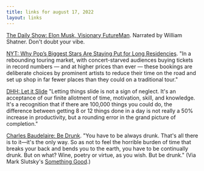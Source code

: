 ```yaml
---
title: links for august 17, 2022
layout: links
---
```


[The Daily Show: Elon Musk, Visionary FutureMan](https://www.youtube.com/watch?v=6gy5P45hEN4). Narrated by William Shatner. Don't doubt your vibe.

[NYT: Why Pop’s Biggest Stars Are Staying Put for Long Residencies](https://www.nytimes.com/2022/08/17/arts/music/harry-styles-pop-residencies.html). "In a rebounding touring market, with concert-starved audiences buying tickets in record numbers — and at higher prices than ever — these bookings are deliberate choices by prominent artists to reduce their time on the road and set up shop in far fewer places than they could on a traditional tour." 

[DHH: Let it Slide](https://world.hey.com/dhh/let-it-slide-9e40f11a) "Letting things slide is not a sign of neglect. It's an acceptance of our finite allotment of time, motivation, skill, and knowledge. It's a recognition that if there are 100,000 things you could do, the difference between getting 8 or 12 things done in a day is not really a 50% increase in productivity, but a rounding error in the grand picture of completion."

[Charles Baudelaire: Be Drunk](https://poets.org/poem/be-drunk). "You have to be always drunk. That's all there is to it—it's the only way. So as not to feel the horrible burden of time that breaks your back and bends you to the earth, you have to be continually drunk. But on what? Wine, poetry or virtue, as you wish. But be drunk." (Via Mark Slutsky's [Something Good](https://markslutsky.substack.com/p/something-good-67-on-partying).)

